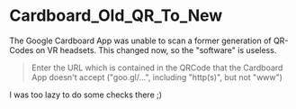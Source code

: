 # Cardboard_Old_QR_To_New
The Google Cardboard App was unable to scan a former generation of QR-Codes on VR headsets.
This changed now, so the "software" is useless.

> Enter the URL which is contained in the QRCode that the Cardboard App doesn't accept
("goo.gl/...", including "http(s)", but not "www")

I was too lazy to do some checks there ;)
